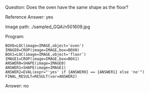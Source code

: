 Question: Does the oven have the same shape as the floor?

Reference Answer: yes

Image path: ./sampled_GQA/n501609.jpg

Program:

```
BOX0=LOC(image=IMAGE,object='oven')
IMAGE0=CROP(image=IMAGE,box=BOX0)
BOX1=LOC(image=IMAGE,object='floor')
IMAGE1=CROP(image=IMAGE,box=BOX1)
ANSWER0=SHAPE(image=IMAGE0)
ANSWER1=SHAPE(image=IMAGE1)
ANSWER2=EVAL(expr="'yes' if {ANSWER0} == {ANSWER1} else 'no'")
FINAL_RESULT=RESULT(var=ANSWER2)
```
Answer: no

